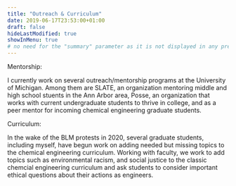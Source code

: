 ```yaml
---
title: "Outreach & Curriculum"
date: 2019-06-17T23:53:00+01:00
draft: false
hideLastModified: true
showInMenu: true
# no need for the "summary" parameter as it is not displayed in any previews
---
```


Mentorship: 

I currently work on several outreach/mentorship programs at the University of Michigan. Among them are SLATE, an organization mentoring middle and high school stuents in the Ann Arbor area, Posse, an organization that works with current undergraduate students to thrive in college, and as a peer mentor for incoming chemical engineering graduate students. 

Curriculum:

In the wake of the BLM protests in 2020, several graduate students, including myself, have begun work on adding needed but missing topics to the chemical engineering curriculum. Working with faculty, we work to add topics such as environmental racism, and social justice to the classic chemcial engineering curriculum and ask students to consider important ethical questions about their actions as engineers. 

